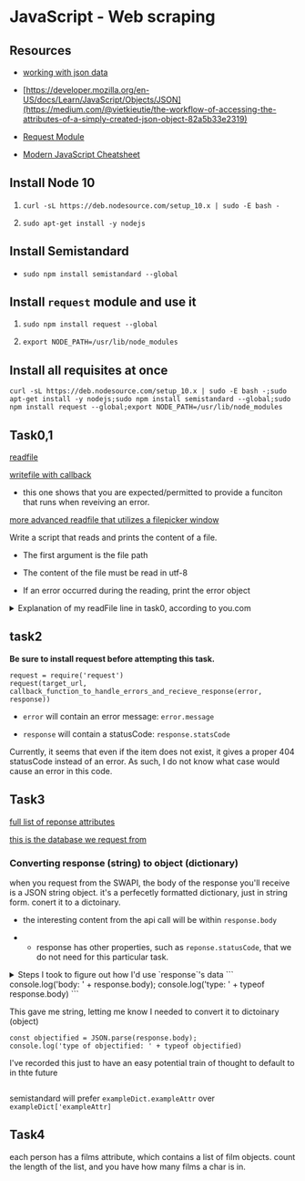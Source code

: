 # JavaScript - Web scraping

## Resources


* [working with json data](https://developer.mozilla.org/en-US/docs/Learn/JavaScript/Objects/JSON)

* [https://developer.mozilla.org/en-US/docs/Learn/JavaScript/Objects/JSON](https://medium.com/@vietkieutie/the-workflow-of-accessing-the-attributes-of-a-simply-created-json-object-82a5b33e2319)

* [Request Module](https://github.com/request/request)

* [Modern JavaScript Cheatsheet](https://medium.com/@vietkieutie/the-workflow-of-accessing-the-attributes-of-a-simply-created-json-object-82a5b33e2319)

## Install Node 10

1. `curl -sL https://deb.nodesource.com/setup_10.x | sudo -E bash -`

2. `sudo apt-get install -y nodejs`

## Install Semistandard

* `sudo npm install semistandard --global`

## Install `request` module and use it

1. `sudo npm install request --global`

2. `export NODE_PATH=/usr/lib/node_modules`

## Install all requisites at once

`curl -sL https://deb.nodesource.com/setup_10.x | sudo -E bash -;sudo apt-get install -y nodejs;sudo npm install semistandard --global;sudo npm install request --global;export NODE_PATH=/usr/lib/node_modules`

## Task0,1

[readfile](https://nodejs.org/api/fs.html#filehandlereadfileoptions)

[writefile with callback](https://nodejs.org/api/fs.html#fswritefilefile-data-options-callback)

* this one shows that you are expected/permitted to provide a funciton that runs when reveiving an error.

[more advanced readfile that utilizes a filepicker window](https://developer.mozilla.org/en-US/docs/Web/API/FileSystemFileHandle)

Write a script that reads and prints the content of a file.

* The first argument is the file path

* The content of the file must be read in utf-8

* If an error occurred during the reading, print the error object


<details>
    <summary>
        Explanation of my readFile line in task0, according to you.com
    </summary>

The readFile() method uses a callback function to handle the results of the file read operation. This callback function takes two arguments: error and content.

If an error occurs during the read operation, the error parameter will contain information about the error. If no error occurs, the content parameter will contain the contents of the file.

The callback function uses the logical OR (`||`) operator to log either the value of error or content to the console.

</details>

## task2

**Be sure to install request before attempting this task.**

```
request = require('request')
request(target_url, callback_function_to_handle_errors_and_recieve_response(error, response))
```
* `error` will contain an error message: `error.message`

* `response` will contain a statusCode: `response.statsCode`

Currently, it seems that even if the item does not exist, it gives a proper 404 statusCode instead of an error. As such, I do not know what case would cause an error in this code.

## Task3

[full list of reponse attributes](https://developer.mozilla.org/en-US/docs/Web/API/Response)

[this is the database we request from](https://swapi-api.hbtn.io/documentation#vehicles
)
### Converting response (string) to object (dictionary)

when you request from the SWAPI, the body of the response you'll receive is a JSON string object. it's a perfecetly formatted dictionary, just in string form. conert it to a dictoinary.

* the interesting content from the api call will be within `response.body`

* * response has other properties, such as `reponse.statusCode`, that we do not need for this particular task.

<details>
    <summary>
    Steps I took to figure out how I'd use `response`'s data
    </sumamry>
```
console.log('body: ' + response.body);
console.log('type: ' + typeof response.body)
```

This gave me string, letting me know I needed to convert it to dictoinary (object)

```
const objectified = JSON.parse(response.body);
console.log('type of objectified: ' + typeof objectified)
```
I've recorded this just to have an easy potential train of thought to default to in thte future

</details>

semistandard will prefer `exampleDict.exampleAttr` over `exampleDict['exampleAttr]`

## Task4

each person has a films attribute, which contains a list of film objects. count the length of the list, and you have how many films a char is in.

